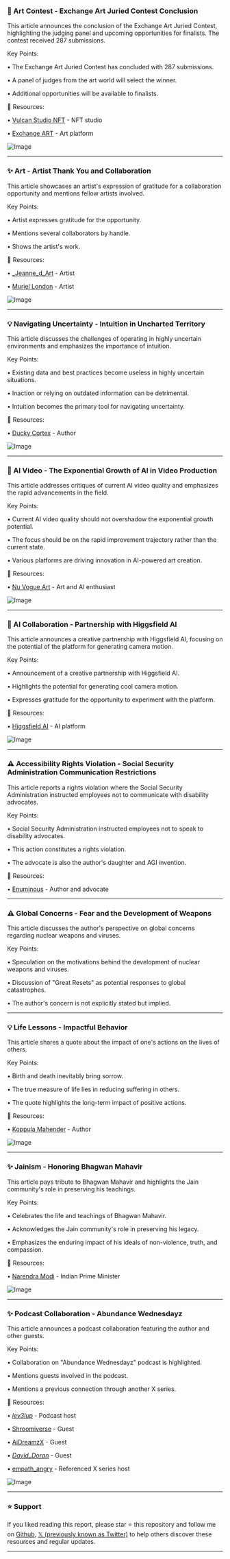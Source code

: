 ### 🎨 Art Contest - Exchange Art Juried Contest Conclusion

This article announces the conclusion of the Exchange Art Juried Contest, highlighting the judging panel and upcoming opportunities for finalists.  The contest received 287 submissions.

Key Points:

• The Exchange Art Juried Contest has concluded with 287 submissions.

• A panel of judges from the art world will select the winner.

• Additional opportunities will be available to finalists.


🔗 Resources:

• [Vulcan Studio NFT](https://x.com/vulcanstudionft) -  NFT studio

• [Exchange ART](https://x.com/exchgART) - Art platform

![Image](https://pbs.twimg.com/media/Gn8zph9W8AAMBzS?format=jpg&name=small)

---
### ✨ Art - Artist Thank You and Collaboration

This article showcases an artist's expression of gratitude for a collaboration opportunity and mentions fellow artists involved.

Key Points:

• Artist expresses gratitude for the opportunity.

• Mentions several collaborators by handle.

• Shows the artist's work.


🔗 Resources:

• [_Jeanne_d_Art](https://x.com/_Jeanne_d_Art) - Artist

• [Muriel London](https://x.com/muriellondon) - Artist

![Image](https://pbs.twimg.com/media/GnNE5VnXYAAj_Ut?format=jpg&name=small)

---
### 💡  Navigating Uncertainty - Intuition in Uncharted Territory

This article discusses the challenges of operating in highly uncertain environments and emphasizes the importance of intuition.

Key Points:

• Existing data and best practices become useless in highly uncertain situations.

• Inaction or relying on outdated information can be detrimental.

• Intuition becomes the primary tool for navigating uncertainty.


🔗 Resources:

• [Ducky Cortex](https://x.com/duckycortex) -  Author

![Image](https://pbs.twimg.com/media/GoJ4Q3laEAAv4ID?format=png&name=small)

---
### 🚀 AI Video -  The Exponential Growth of AI in Video Production

This article addresses critiques of current AI video quality and emphasizes the rapid advancements in the field.

Key Points:

• Current AI video quality should not overshadow the exponential growth potential.

• The focus should be on the rapid improvement trajectory rather than the current state.

• Various platforms are driving innovation in AI-powered art creation.


🔗 Resources:

• [Nu Vogue Art](https://x.com/nu_vogue_art) - Art and AI enthusiast

![Image](https://pbs.twimg.com/amplify_video_thumb/1910067059419185153/img/mQBewXW9VS29rQBA.jpg)

---
### 🚀 AI Collaboration -  Partnership with Higgsfield AI

This article announces a creative partnership with Higgsfield AI, focusing on the potential of the platform for generating camera motion.

Key Points:

• Announcement of a creative partnership with Higgsfield AI.

• Highlights the potential for generating cool camera motion.

• Expresses gratitude for the opportunity to experiment with the platform.


🔗 Resources:

• [Higgsfield AI](https://x.com/higgsfield_ai) - AI platform

![Image](https://pbs.twimg.com/amplify_video_thumb/1910124231301451776/img/5fd36m88IPYXEtr7.jpg)

---
### ⚠️ Accessibility Rights Violation -  Social Security Administration Communication Restrictions

This article reports a rights violation where the Social Security Administration instructed employees not to communicate with disability advocates.

Key Points:

• Social Security Administration instructed employees not to speak to disability advocates.

• This action constitutes a rights violation.

• The advocate is also the author's daughter and AGI invention.


🔗 Resources:

• [Enuminous](https://x.com/enuminous) -  Author and advocate

---
### ⚠️ Global Concerns - Fear and the Development of Weapons

This article discusses the author's perspective on global concerns regarding nuclear weapons and viruses.

Key Points:

• Speculation on the motivations behind the development of nuclear weapons and viruses.

• Discussion of "Great Resets" as potential responses to global catastrophes.

• The author's concern is not explicitly stated but implied.


---
### 💡 Life Lessons -  Impactful Behavior

This article shares a quote about the impact of one's actions on the lives of others.

Key Points:

• Birth and death inevitably bring sorrow.

• The true measure of life lies in reducing suffering in others.

• The quote highlights the long-term impact of positive actions.


🔗 Resources:

• [Koppula Mahender](https://x.com/KoppulaMahende9) - Author

![Image](https://pbs.twimg.com/media/GoJrhtLWQAAU2SB?format=jpg&name=small)

---
### ✨ Jainism -  Honoring Bhagwan Mahavir

This article pays tribute to Bhagwan Mahavir and highlights the Jain community's role in preserving his teachings.

Key Points:

• Celebrates the life and teachings of Bhagwan Mahavir.

• Acknowledges the Jain community's role in preserving his legacy.

• Emphasizes the enduring impact of his ideals of non-violence, truth, and compassion.


🔗 Resources:

• [Narendra Modi](https://x.com/narendramodi) -  Indian Prime Minister

![Image](https://pbs.twimg.com/media/GoJDqksWwAEAdBM?format=jpg&name=small)

---
### ✨  Podcast Collaboration - Abundance Wednesdayz

This article announces a podcast collaboration featuring the author and other guests.

Key Points:

• Collaboration on "Abundance Wednesdayz" podcast is highlighted.

• Mentions guests involved in the podcast.

• Mentions a previous connection through another X series.


🔗 Resources:

• [_lev3lup_](https://x.com/_lev3lup) - Podcast host

• [Shroomiverse](https://x.com/shroomiverse) - Guest

• [AiDreamzX](https://x.com/AiDreamzX) - Guest

• [_David_Doran_](https://x.com/_David_Doran) - Guest

• [empath_angry](https://x.com/empath_angry) -  Referenced X series host


![Image](https://pbs.twimg.com/media/GmQcnnQaQAA-b9y?format=jpg&name=900x900)


---

### ⭐️ Support

If you liked reading this report, please star ⭐️ this repository and follow me on [Github](https://github.com/Drix10), [𝕏 (previously known as Twitter)](https://x.com/DRIX_10_) to help others discover these resources and regular updates.

---